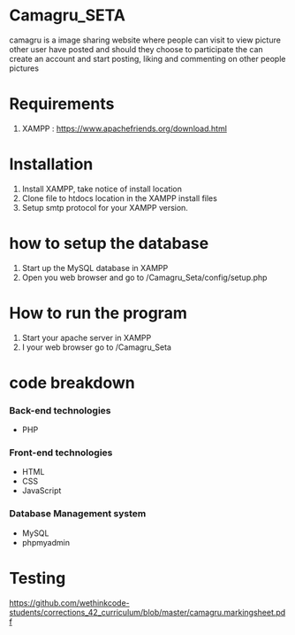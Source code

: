 # Camagru_SETA

camagru is a image sharing website where people can visit to view picture other user have posted and should they choose to participate the can create an account and start posting, liking and commenting on other people pictures

# Requirements
  1. XAMPP : https://www.apachefriends.org/download.html

# Installation
  1. Install XAMPP, take notice of install location
  1. Clone file to htdocs location in the XAMPP install files
  1. Setup smtp protocol for your XAMPP version.

# how to setup the database
  1. Start up the MySQL database in XAMPP
  1. Open you web browser and go to <your localhost address>/Camagru_Seta/config/setup.php

# How to run the program
  1. Start your apache server in XAMPP
  1. I your web browser go to <your localhost address>/Camagru_Seta

# code breakdown
  ### Back-end technologies
  *  PHP
  ### Front-end technologies
  *  HTML
  *  CSS
  *  JavaScript
  ### Database Management system
  * MySQL
  * phpmyadmin

# Testing 
https://github.com/wethinkcode-students/corrections_42_curriculum/blob/master/camagru.markingsheet.pdf
